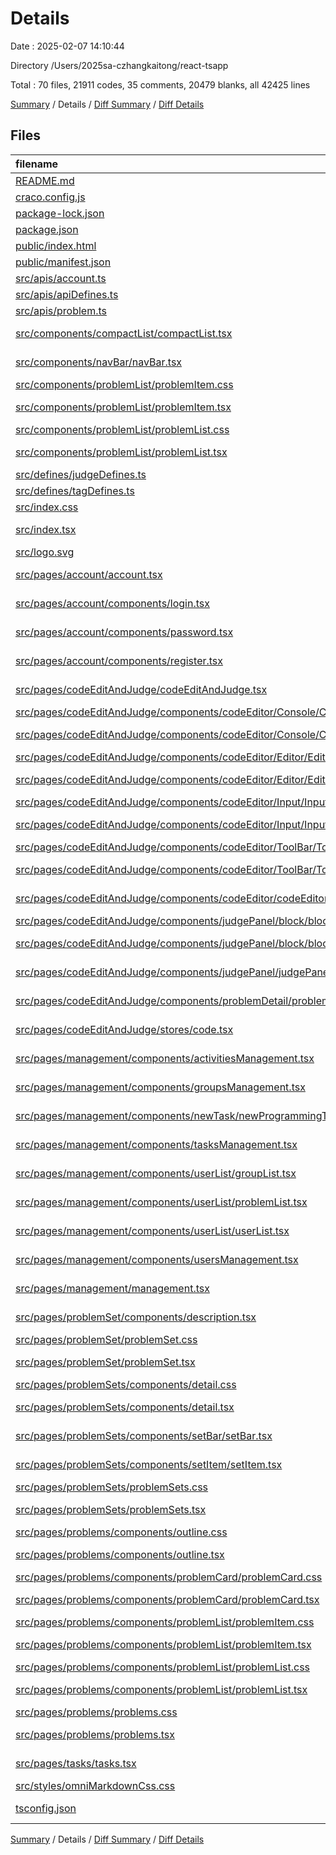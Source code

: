 # Details

Date : 2025-02-07 14:10:44

Directory /Users/2025sa-czhangkaitong/react-tsapp

Total : 70 files,  21911 codes, 35 comments, 20479 blanks, all 42425 lines

[Summary](results.md) / Details / [Diff Summary](diff.md) / [Diff Details](diff-details.md)

## Files
| filename | language | code | comment | blank | total |
| :--- | :--- | ---: | ---: | ---: | ---: |
| [README.md](/README.md) | Markdown | 26 | 0 | 21 | 47 |
| [craco.config.js](/craco.config.js) | JavaScript | 8 | 0 | 1 | 9 |
| [package-lock.json](/package-lock.json) | JSON | 20,247 | 0 | 20,248 | 40,495 |
| [package.json](/package.json) | JSON | 56 | 0 | 57 | 113 |
| [public/index.html](/public/index.html) | HTML | 20 | 23 | 1 | 44 |
| [public/manifest.json](/public/manifest.json) | JSON | 25 | 0 | 1 | 26 |
| [src/apis/account.ts](/src/apis/account.ts) | TypeScript | 22 | 0 | 2 | 24 |
| [src/apis/apiDefines.ts](/src/apis/apiDefines.ts) | TypeScript | 2 | 1 | 1 | 4 |
| [src/apis/problem.ts](/src/apis/problem.ts) | TypeScript | 88 | 5 | 5 | 98 |
| [src/components/compactList/compactList.tsx](/src/components/compactList/compactList.tsx) | TypeScript JSX | 35 | 0 | 2 | 37 |
| [src/components/navBar/navBar.tsx](/src/components/navBar/navBar.tsx) | TypeScript JSX | 42 | 0 | 4 | 46 |
| [src/components/problemList/problemItem.css](/src/components/problemList/problemItem.css) | CSS | 0 | 0 | 1 | 1 |
| [src/components/problemList/problemItem.tsx](/src/components/problemList/problemItem.tsx) | TypeScript JSX | 30 | 0 | 0 | 30 |
| [src/components/problemList/problemList.css](/src/components/problemList/problemList.css) | CSS | 0 | 0 | 1 | 1 |
| [src/components/problemList/problemList.tsx](/src/components/problemList/problemList.tsx) | TypeScript JSX | 34 | 0 | 1 | 35 |
| [src/defines/judgeDefines.ts](/src/defines/judgeDefines.ts) | TypeScript | 16 | 0 | 3 | 19 |
| [src/defines/tagDefines.ts](/src/defines/tagDefines.ts) | TypeScript | 7 | 0 | 1 | 8 |
| [src/index.css](/src/index.css) | CSS | 8 | 0 | 3 | 11 |
| [src/index.tsx](/src/index.tsx) | TypeScript JSX | 30 | 3 | 4 | 37 |
| [src/logo.svg](/src/logo.svg) | XML | 1 | 0 | 0 | 1 |
| [src/pages/account/account.tsx](/src/pages/account/account.tsx) | TypeScript JSX | 39 | 0 | 4 | 43 |
| [src/pages/account/components/login.tsx](/src/pages/account/components/login.tsx) | TypeScript JSX | 42 | 1 | 3 | 46 |
| [src/pages/account/components/password.tsx](/src/pages/account/components/password.tsx) | TypeScript JSX | 0 | 0 | 1 | 1 |
| [src/pages/account/components/register.tsx](/src/pages/account/components/register.tsx) | TypeScript JSX | 71 | 0 | 4 | 75 |
| [src/pages/codeEditAndJudge/codeEditAndJudge.tsx](/src/pages/codeEditAndJudge/codeEditAndJudge.tsx) | TypeScript JSX | 33 | 0 | 7 | 40 |
| [src/pages/codeEditAndJudge/components/codeEditor/Console/Console.css](/src/pages/codeEditAndJudge/components/codeEditor/Console/Console.css) | CSS | 4 | 0 | 0 | 4 |
| [src/pages/codeEditAndJudge/components/codeEditor/Console/Console.tsx](/src/pages/codeEditAndJudge/components/codeEditor/Console/Console.tsx) | TypeScript JSX | 29 | 0 | 3 | 32 |
| [src/pages/codeEditAndJudge/components/codeEditor/Editor/Editor.css](/src/pages/codeEditAndJudge/components/codeEditor/Editor/Editor.css) | CSS | 6 | 0 | 0 | 6 |
| [src/pages/codeEditAndJudge/components/codeEditor/Editor/Editor.tsx](/src/pages/codeEditAndJudge/components/codeEditor/Editor/Editor.tsx) | TypeScript JSX | 66 | 0 | 6 | 72 |
| [src/pages/codeEditAndJudge/components/codeEditor/Input/Input.css](/src/pages/codeEditAndJudge/components/codeEditor/Input/Input.css) | CSS | 5 | 0 | 0 | 5 |
| [src/pages/codeEditAndJudge/components/codeEditor/Input/Input.tsx](/src/pages/codeEditAndJudge/components/codeEditor/Input/Input.tsx) | TypeScript JSX | 36 | 0 | 6 | 42 |
| [src/pages/codeEditAndJudge/components/codeEditor/ToolBar/ToolBar.css](/src/pages/codeEditAndJudge/components/codeEditor/ToolBar/ToolBar.css) | CSS | 8 | 0 | 2 | 10 |
| [src/pages/codeEditAndJudge/components/codeEditor/ToolBar/ToolBar.tsx](/src/pages/codeEditAndJudge/components/codeEditor/ToolBar/ToolBar.tsx) | TypeScript JSX | 25 | 0 | 3 | 28 |
| [src/pages/codeEditAndJudge/components/codeEditor/codeEditor.tsx](/src/pages/codeEditAndJudge/components/codeEditor/codeEditor.tsx) | TypeScript JSX | 24 | 0 | 1 | 25 |
| [src/pages/codeEditAndJudge/components/judgePanel/block/block.css](/src/pages/codeEditAndJudge/components/judgePanel/block/block.css) | CSS | 22 | 0 | 4 | 26 |
| [src/pages/codeEditAndJudge/components/judgePanel/block/block.tsx](/src/pages/codeEditAndJudge/components/judgePanel/block/block.tsx) | TypeScript JSX | 15 | 0 | 3 | 18 |
| [src/pages/codeEditAndJudge/components/judgePanel/judgePanel.tsx](/src/pages/codeEditAndJudge/components/judgePanel/judgePanel.tsx) | TypeScript JSX | 22 | 0 | 5 | 27 |
| [src/pages/codeEditAndJudge/components/problemDetail/problemDetail.tsx](/src/pages/codeEditAndJudge/components/problemDetail/problemDetail.tsx) | TypeScript JSX | 31 | 0 | 2 | 33 |
| [src/pages/codeEditAndJudge/stores/code.tsx](/src/pages/codeEditAndJudge/stores/code.tsx) | TypeScript JSX | 106 | 0 | 10 | 116 |
| [src/pages/management/components/activitiesManagement.tsx](/src/pages/management/components/activitiesManagement.tsx) | TypeScript JSX | 0 | 0 | 1 | 1 |
| [src/pages/management/components/groupsManagement.tsx](/src/pages/management/components/groupsManagement.tsx) | TypeScript JSX | 12 | 0 | 2 | 14 |
| [src/pages/management/components/newTask/newProgrammingTask.tsx](/src/pages/management/components/newTask/newProgrammingTask.tsx) | TypeScript JSX | 72 | 0 | 3 | 75 |
| [src/pages/management/components/tasksManagement.tsx](/src/pages/management/components/tasksManagement.tsx) | TypeScript JSX | 37 | 0 | 6 | 43 |
| [src/pages/management/components/userList/groupList.tsx](/src/pages/management/components/userList/groupList.tsx) | TypeScript JSX | 28 | 0 | 4 | 32 |
| [src/pages/management/components/userList/problemList.tsx](/src/pages/management/components/userList/problemList.tsx) | TypeScript JSX | 28 | 0 | 5 | 33 |
| [src/pages/management/components/userList/userList.tsx](/src/pages/management/components/userList/userList.tsx) | TypeScript JSX | 92 | 1 | 10 | 103 |
| [src/pages/management/components/usersManagement.tsx](/src/pages/management/components/usersManagement.tsx) | TypeScript JSX | 9 | 0 | 3 | 12 |
| [src/pages/management/management.tsx](/src/pages/management/management.tsx) | TypeScript JSX | 40 | 0 | 2 | 42 |
| [src/pages/problemSet/components/description.tsx](/src/pages/problemSet/components/description.tsx) | TypeScript JSX | 16 | 0 | 2 | 18 |
| [src/pages/problemSet/problemSet.css](/src/pages/problemSet/problemSet.css) | CSS | 0 | 0 | 1 | 1 |
| [src/pages/problemSet/problemSet.tsx](/src/pages/problemSet/problemSet.tsx) | TypeScript JSX | 13 | 0 | 0 | 13 |
| [src/pages/problemSets/components/detail.css](/src/pages/problemSets/components/detail.css) | CSS | 3 | 0 | 0 | 3 |
| [src/pages/problemSets/components/detail.tsx](/src/pages/problemSets/components/detail.tsx) | TypeScript JSX | 22 | 0 | 3 | 25 |
| [src/pages/problemSets/components/setBar/setBar.tsx](/src/pages/problemSets/components/setBar/setBar.tsx) | TypeScript JSX | 11 | 0 | 0 | 11 |
| [src/pages/problemSets/components/setItem/setItem.tsx](/src/pages/problemSets/components/setItem/setItem.tsx) | TypeScript JSX | 24 | 0 | 1 | 25 |
| [src/pages/problemSets/problemSets.css](/src/pages/problemSets/problemSets.css) | CSS | 3 | 0 | 0 | 3 |
| [src/pages/problemSets/problemSets.tsx](/src/pages/problemSets/problemSets.tsx) | TypeScript JSX | 13 | 0 | 3 | 16 |
| [src/pages/problems/components/outline.css](/src/pages/problems/components/outline.css) | CSS | 3 | 0 | 0 | 3 |
| [src/pages/problems/components/outline.tsx](/src/pages/problems/components/outline.tsx) | TypeScript JSX | 36 | 0 | 0 | 36 |
| [src/pages/problems/components/problemCard/problemCard.css](/src/pages/problems/components/problemCard/problemCard.css) | CSS | 4 | 0 | 0 | 4 |
| [src/pages/problems/components/problemCard/problemCard.tsx](/src/pages/problems/components/problemCard/problemCard.tsx) | TypeScript JSX | 28 | 0 | 0 | 28 |
| [src/pages/problems/components/problemList/problemItem.css](/src/pages/problems/components/problemList/problemItem.css) | CSS | 0 | 0 | 1 | 1 |
| [src/pages/problems/components/problemList/problemItem.tsx](/src/pages/problems/components/problemList/problemItem.tsx) | TypeScript JSX | 22 | 0 | 0 | 22 |
| [src/pages/problems/components/problemList/problemList.css](/src/pages/problems/components/problemList/problemList.css) | CSS | 0 | 0 | 1 | 1 |
| [src/pages/problems/components/problemList/problemList.tsx](/src/pages/problems/components/problemList/problemList.tsx) | TypeScript JSX | 34 | 0 | 1 | 35 |
| [src/pages/problems/problems.css](/src/pages/problems/problems.css) | CSS | 3 | 0 | 0 | 3 |
| [src/pages/problems/problems.tsx](/src/pages/problems/problems.tsx) | TypeScript JSX | 14 | 0 | 2 | 16 |
| [src/pages/tasks/tasks.tsx](/src/pages/tasks/tasks.tsx) | TypeScript JSX | 11 | 0 | 1 | 12 |
| [src/styles/omniMarkdownCss.css](/src/styles/omniMarkdownCss.css) | CSS | 39 | 0 | 6 | 45 |
| [tsconfig.json](/tsconfig.json) | JSON with Comments | 13 | 1 | 0 | 14 |

[Summary](results.md) / Details / [Diff Summary](diff.md) / [Diff Details](diff-details.md)